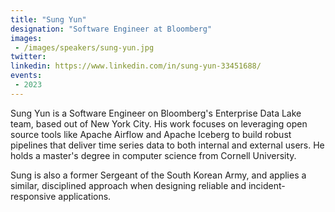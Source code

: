 ```yaml
---
title: "Sung Yun"
designation: "Software Engineer at Bloomberg"
images:
 - /images/speakers/sung-yun.jpg
twitter: 
linkedin: https://www.linkedin.com/in/sung-yun-33451688/
events:
 - 2023
---
```


Sung Yun is a Software Engineer on Bloomberg's Enterprise Data Lake team, based out of New York City. His work focuses on leveraging open source tools like Apache Airflow and Apache Iceberg to build robust pipelines that deliver time series data to both internal and external users. He holds a master's degree in computer science from Cornell University.



Sung is also a former Sergeant of the South Korean Army, and applies a similar, disciplined approach when designing reliable and incident-responsive applications.
